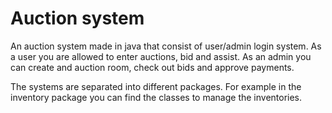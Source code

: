 # Auction system #
An auction system made in java that consist of user/admin login system. 
As a user you are allowed to enter auctions, bid and assist.
As an admin you can create and auction room, check out bids and approve payments.

The systems are separated into different packages. For example in the inventory package you can find the classes to manage the inventories.
